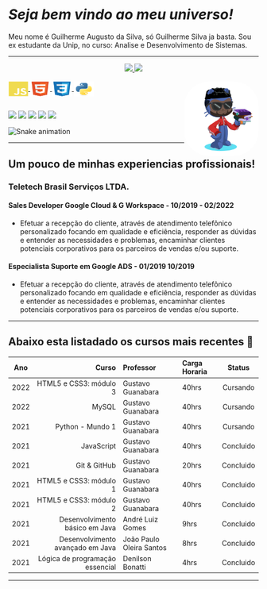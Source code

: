 # _Seja bem vindo ao meu universo!_
Meu nome é Guilherme Augusto da Silva, só Guilherme Silva ja basta. Sou ex estudante da Unip, no curso: Analise e Desenvolvimento de Sistemas. 
***
<div align="center">
  <a href="https://github.com/dasilvaguilherme">
  <img height="180em" src="https://github-readme-stats.vercel.app/api?username=dasilvaguilherme&show_icons=true&theme=dracula&include_all_commits=true&count_private=true"/>
  <img height="180em" src="https://github-readme-stats.vercel.app/api/top-langs/?username=dasilvaguilherme&layout=compact&langs_count=7&theme=dracula"/>
</div>
<div style="display: inline_block"><br>
  <img align="center" alt="Icon-Js" height="30" width="40" src="https://raw.githubusercontent.com/devicons/devicon/master/icons/javascript/javascript-plain.svg">
  <img align="center" alt="Icon-HTML" height="30" width="40" src="https://raw.githubusercontent.com/devicons/devicon/master/icons/html5/html5-original.svg">
  <img align="center" alt="Icon-CSS" height="30" width="40" src="https://raw.githubusercontent.com/devicons/devicon/master/icons/css3/css3-original.svg">
  <img align="center" alt="Icon-Python" height="30" width="40" src="https://raw.githubusercontent.com/devicons/devicon/master/icons/python/python-original.svg">
  <img align="right" alt="My-octacat" height="150" style="border-radius:50px;" src="https://github.com/dasilvaguilherme/Ola-Mundo/blob/main/imagens-png/my-octocat-P.png">
</div>
  
  ##
 
<div> 
  <a href="https://www.youtube.com/channel/UCu4WpYrLAqHplvAtzDnflNw" target="_blank"><img src="https://img.shields.io/badge/YouTube-FF0000?style=for-the-badge&logo=youtube&logoColor=white" target="_blank"></a>
  <a href="https://www.instagram.com/opsguiihsilva_/?hl=pt-br" target="_blank"><img src="https://img.shields.io/badge/-Instagram-%23E4405F?style=for-the-badge&logo=instagram&logoColor=white" target="_blank"></a>
 	<a href="https://www.twitch.tv/guihaugusto" target="_blank"><img src="https://img.shields.io/badge/Twitch-9146FF?style=for-the-badge&logo=twitch&logoColor=white" target="_blank"></a>
  <a href = "mailto:dasilva.guilherme.582@gmail.com"><img src="https://img.shields.io/badge/-Gmail-%23333?style=for-the-badge&logo=gmail&logoColor=white" target="_blank"></a>
  <a href="https://www.linkedin.com/in/guilhermesilva582/" target="_blank"><img src="https://img.shields.io/badge/-LinkedIn-%230077B5?style=for-the-badge&logo=linkedin&logoColor=white" target="_blank"></a>
 
  ![Snake animation](https://github.com/dasilvaguilherme/dasilvaguilherme/blob/output/github-contribution-grid-snake.svg)
 
</div>
  
***
## Um pouco de minhas experiencias profissionais!
### Teletech Brasil Serviços LTDA.
#### Sales Developer Google Cloud & G Workspace - 10/2019 - 02/2022
* Efetuar a recepção do cliente, através de atendimento telefônico personalizado focando em qualidade e
eficiência, responder as dúvidas e entender as necessidades e problemas, encaminhar clientes
potenciais corporativos para os parceiros de vendas e/ou suporte.
#### Especialista Suporte em Google ADS - 01/2019 10/2019
* Efetuar a recepção do cliente, através de atendimento telefônico personalizado focando em qualidade e
eficiência, responder as dúvidas e entender as necessidades e problemas, encaminhar clientes
potenciais corporativos para os parceiros de vendas e/ou suporte.
***
## Abaixo esta listadado os cursos mais recentes :eyes:
Ano | Curso | Professor | Carga Horaria | Status
:---: | ---: | :--- | :--- | :---:
2022 | HTML5 e CSS3: módulo 3 | Gustavo Guanabara | 40hrs | Cursando
2022 | MySQL | Gustavo Guanabara | 40hrs | Cursando
2021 | Python - Mundo 1 | Gustavo Guanabara | 40hrs | Cursando
2021 | JavaScript | Gustavo Guanabara | 40hrs | Concluido
2021 |  Git & GitHub | Gustavo Guanabara | 20hrs | Concluido
2021 | HTML5 e CSS3: módulo 1 | Gustavo Guanabara | 40hrs | Concluido
2021 | HTML5 e CSS3: módulo 2 | Gustavo Guanabara | 40hrs | Concluido
2021 | Desenvolvimento básico em Java | André Luiz Gomes | 9hrs | Concluido
2021 | Desenvolvimento avançado em Java | João Paulo Oleira Santos | 8hrs | Concluido
2021 | Lógica de programação essencial | Denilson Bonatti | 4hrs | Concluido
***
